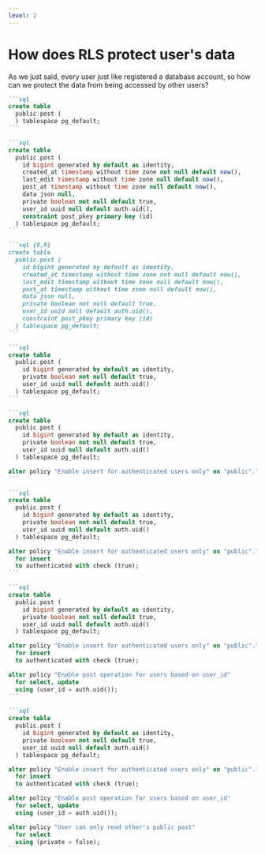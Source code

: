 ```yaml
---
level: 2
---
```


# How does RLS protect user's data

As we just said, every user just like registered a database account, so how can we protect the data from being accessed by other users?

````md magic-move
```sql
create table
  public.post (
  ) tablespace pg_default;
```

```sql
create table
  public.post (
    id bigint generated by default as identity,
    created_at timestamp without time zone not null default now(),
    last_edit timestamp without time zone null default now(),
    post_at timestamp without time zone null default now(),
    data json null,
    private boolean not null default true,
    user_id uuid null default auth.uid(),
    constraint post_pkey primary key (id)
  ) tablespace pg_default;
```

```sql {8,9}
create table
  public.post (
    id bigint generated by default as identity,
    created_at timestamp without time zone not null default now(),
    last_edit timestamp without time zone null default now(),
    post_at timestamp without time zone null default now(),
    data json null,
    private boolean not null default true,
    user_id uuid null default auth.uid(),
    constraint post_pkey primary key (id)
  ) tablespace pg_default;
```

```sql
create table
  public.post (
    id bigint generated by default as identity,
    private boolean not null default true,
    user_id uuid null default auth.uid()
  ) tablespace pg_default;
```

```sql
create table
  public.post (
    id bigint generated by default as identity,
    private boolean not null default true,
    user_id uuid null default auth.uid()
  ) tablespace pg_default;

alter policy "Enable insert for authenticated users only" on "public"."post";
```

```sql
create table
  public.post (
    id bigint generated by default as identity,
    private boolean not null default true,
    user_id uuid null default auth.uid()
  ) tablespace pg_default;

alter policy "Enable insert for authenticated users only" on "public"."post"
  for insert
  to authenticated with check (true);
```

```sql
create table
  public.post (
    id bigint generated by default as identity,
    private boolean not null default true,
    user_id uuid null default auth.uid()
  ) tablespace pg_default;

alter policy "Enable insert for authenticated users only" on "public"."post"
  for insert
  to authenticated with check (true);

alter policy "Enable post operation for users based on user_id"
  for select, update
  using (user_id = auth.uid());
```

```sql
create table
  public.post (
    id bigint generated by default as identity,
    private boolean not null default true,
    user_id uuid null default auth.uid()
  ) tablespace pg_default;

alter policy "Enable insert for authenticated users only" on "public"."post"
  for insert
  to authenticated with check (true);

alter policy "Enable post operation for users based on user_id"
  for select, update
  using (user_id = auth.uid());

alter policy "User can only read other's public post"
  for select
  using (private = false);
```
````
